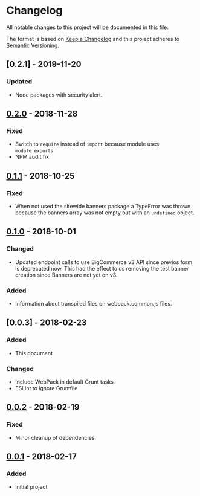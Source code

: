 # Changelog
All notable changes to this project will be documented in this file.

The format is based on [Keep a Changelog](http://keepachangelog.com/en/1.0.0/)
and this project adheres to [Semantic Versioning](http://semver.org/spec/v2.0.0.html).

## [0.2.1] - 2019-11-20
### Updated
- Node packages with security alert.

## [0.2.0] - 2018-11-28
### Fixed
- Switch to `require` instead of `import` because module uses `module.exports`
- NPM audit fix

## [0.1.1] - 2018-10-25
### Fixed
- When not used the sitewide banners package a TypeError was thrown because the banners array was not empty but with an `undefined` object.

## [0.1.0] - 2018-10-01
### Changed
- Updated endpoint calls to use BigCommerce v3 API since previos form is deprecated now. This had the effect to us removing the test banner creation since Banners are not yet on v3.

### Added
- Information about transpiled files on webpack.common.js files.

## [0.0.3] - 2018-02-23
### Added
- This document

### Changed
- Include WebPack in default Grunt tasks
- ESLint to ignore Gruntfile

## [0.0.2] - 2018-02-19
### Fixed
- Minor cleanup of dependencies

## [0.0.1] - 2018-02-17
### Added
- Initial project

[Unreleased]: https://github.com/olivierlacan/keep-a-changelog/compare/v0.2.0...HEAD
[0.2.0]: https://github.com/olivierlacan/keep-a-changelog/compare/v0.1.1...v0.2.0
[0.1.1]: https://github.com/olivierlacan/keep-a-changelog/compare/v0.1.0...v0.1.1
[0.1.0]: https://github.com/olivierlacan/keep-a-changelog/compare/v0.0.2...v0.1.0
[0.0.2]: https://github.com/olivierlacan/keep-a-changelog/compare/v0.0.1...v0.0.2
[0.0.1]: https://github.com/olivierlacan/keep-a-changelog/compare/v0.0.0...v0.0.1
